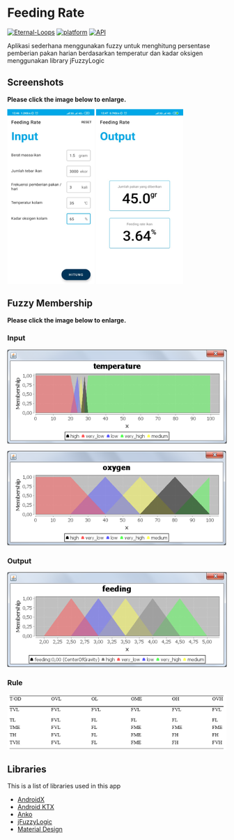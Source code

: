 # Feeding Rate
[![Eternal-Loops](https://img.shields.io/badge/company-Eternal--Loops-blue?style=flat-square)](http://eternal-loops.com)
[![platform](https://img.shields.io/badge/platform-Android-yellow.svg?style=flat-square)](https://www.android.com)
[![API](https://img.shields.io/badge/API-21%2B-green?style=flat-square)](https://android-arsenal.com/api?level=21)

Aplikasi sederhana menggunakan fuzzy untuk menghitung persentase pemberian pakan harian berdasarkan temperatur dan kadar oksigen 
menggunakan library jFuzzyLogic

## Screenshots

**Please click the image below to enlarge.**

<kbd><img src="https://github.com/stefanusj/Feeding-Rate/blob/master/screenshot/screen_input.jpeg"  width="200" height="400"></kbd>
<kbd><img src="https://github.com/stefanusj/Feeding-Rate/blob/master/screenshot/screen_output.jpeg"  width="200" height="400"></kbd>

## Fuzzy Membership

**Please click the image below to enlarge.**

### Input

<kbd><img src="https://github.com/stefanusj/Feeding-Rate/blob/master/screenshot/temperature_membership.png"></kbd>

<kbd><img src="https://github.com/stefanusj/Feeding-Rate/blob/master/screenshot/oxygen_membership.png"></kbd>

### Output

<kbd><img src="https://github.com/stefanusj/Feeding-Rate/blob/master/screenshot/feeding_membership.png"></kbd>

### Rule

<kbd><img src="https://github.com/stefanusj/Feeding-Rate/blob/master/screenshot/feeding_rule.jpeg"></kbd>

## Libraries
This is a list of libraries used in this app
 - [AndroidX](https://developer.android.com/jetpack/androidx)
 - [Android KTX](https://developer.android.com/kotlin/ktx)
 - [Anko](https://github.com/Kotlin/anko)
 - [jFuzzyLogic](http://jfuzzylogic.sourceforge.net/)
 - [Material Design](https://material.io)  
